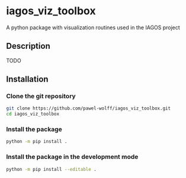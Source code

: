 # iagos_viz_toolbox

A python package with visualization routines used in the IAGOS project


## Description

TODO


## Installation

### Clone the git repository

```sh
git clone https://github.com/pawel-wolff/iagos_viz_toolbox.git
cd iagos_viz_toolbox
```

### Install the package

```sh
python -m pip install .
```

### Install the package in the development mode

```sh
python -m pip install --editable .
```

